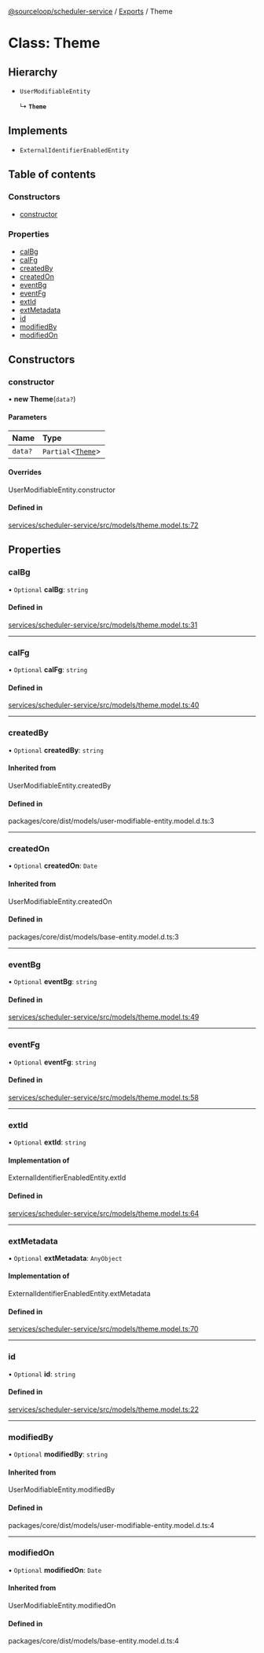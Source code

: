 [@sourceloop/scheduler-service](../README.md) / [Exports](../modules.md) / Theme

# Class: Theme

## Hierarchy

- `UserModifiableEntity`

  ↳ **`Theme`**

## Implements

- `ExternalIdentifierEnabledEntity`

## Table of contents

### Constructors

- [constructor](Theme.md#constructor)

### Properties

- [calBg](Theme.md#calbg)
- [calFg](Theme.md#calfg)
- [createdBy](Theme.md#createdby)
- [createdOn](Theme.md#createdon)
- [eventBg](Theme.md#eventbg)
- [eventFg](Theme.md#eventfg)
- [extId](Theme.md#extid)
- [extMetadata](Theme.md#extmetadata)
- [id](Theme.md#id)
- [modifiedBy](Theme.md#modifiedby)
- [modifiedOn](Theme.md#modifiedon)

## Constructors

### constructor

• **new Theme**(`data?`)

#### Parameters

| Name | Type |
| :------ | :------ |
| `data?` | `Partial`<[`Theme`](Theme.md)\> |

#### Overrides

UserModifiableEntity.constructor

#### Defined in

[services/scheduler-service/src/models/theme.model.ts:72](https://github.com/sourcefuse/loopback4-microservice-catalog/blob/00e854d46/services/scheduler-service/src/models/theme.model.ts#L72)

## Properties

### calBg

• `Optional` **calBg**: `string`

#### Defined in

[services/scheduler-service/src/models/theme.model.ts:31](https://github.com/sourcefuse/loopback4-microservice-catalog/blob/00e854d46/services/scheduler-service/src/models/theme.model.ts#L31)

___

### calFg

• `Optional` **calFg**: `string`

#### Defined in

[services/scheduler-service/src/models/theme.model.ts:40](https://github.com/sourcefuse/loopback4-microservice-catalog/blob/00e854d46/services/scheduler-service/src/models/theme.model.ts#L40)

___

### createdBy

• `Optional` **createdBy**: `string`

#### Inherited from

UserModifiableEntity.createdBy

#### Defined in

packages/core/dist/models/user-modifiable-entity.model.d.ts:3

___

### createdOn

• `Optional` **createdOn**: `Date`

#### Inherited from

UserModifiableEntity.createdOn

#### Defined in

packages/core/dist/models/base-entity.model.d.ts:3

___

### eventBg

• `Optional` **eventBg**: `string`

#### Defined in

[services/scheduler-service/src/models/theme.model.ts:49](https://github.com/sourcefuse/loopback4-microservice-catalog/blob/00e854d46/services/scheduler-service/src/models/theme.model.ts#L49)

___

### eventFg

• `Optional` **eventFg**: `string`

#### Defined in

[services/scheduler-service/src/models/theme.model.ts:58](https://github.com/sourcefuse/loopback4-microservice-catalog/blob/00e854d46/services/scheduler-service/src/models/theme.model.ts#L58)

___

### extId

• `Optional` **extId**: `string`

#### Implementation of

ExternalIdentifierEnabledEntity.extId

#### Defined in

[services/scheduler-service/src/models/theme.model.ts:64](https://github.com/sourcefuse/loopback4-microservice-catalog/blob/00e854d46/services/scheduler-service/src/models/theme.model.ts#L64)

___

### extMetadata

• `Optional` **extMetadata**: `AnyObject`

#### Implementation of

ExternalIdentifierEnabledEntity.extMetadata

#### Defined in

[services/scheduler-service/src/models/theme.model.ts:70](https://github.com/sourcefuse/loopback4-microservice-catalog/blob/00e854d46/services/scheduler-service/src/models/theme.model.ts#L70)

___

### id

• `Optional` **id**: `string`

#### Defined in

[services/scheduler-service/src/models/theme.model.ts:22](https://github.com/sourcefuse/loopback4-microservice-catalog/blob/00e854d46/services/scheduler-service/src/models/theme.model.ts#L22)

___

### modifiedBy

• `Optional` **modifiedBy**: `string`

#### Inherited from

UserModifiableEntity.modifiedBy

#### Defined in

packages/core/dist/models/user-modifiable-entity.model.d.ts:4

___

### modifiedOn

• `Optional` **modifiedOn**: `Date`

#### Inherited from

UserModifiableEntity.modifiedOn

#### Defined in

packages/core/dist/models/base-entity.model.d.ts:4
